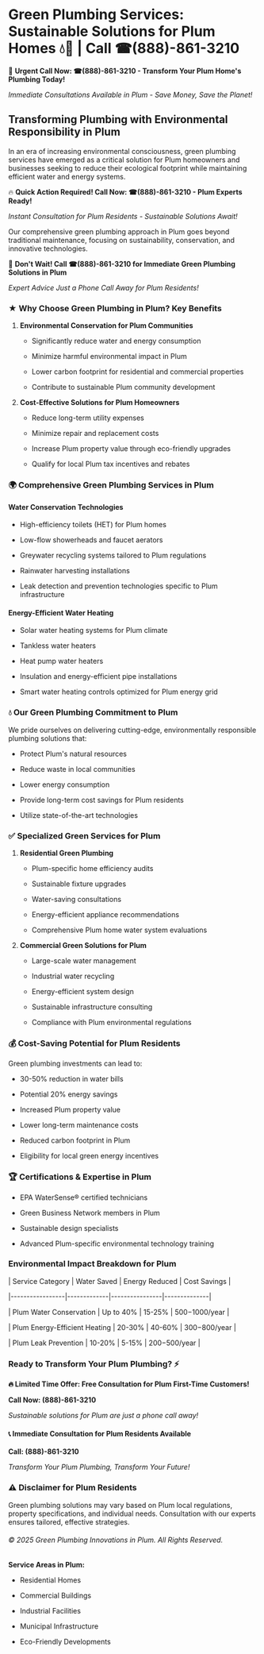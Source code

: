 # Green Plumbing Services: Sustainable Solutions for Plum Homes 💧🌿 | Call ☎(888)-861-3210

🚨 **Urgent Call Now: ☎(888)-861-3210 - Transform Your Plum Home's Plumbing Today!**
*Immediate Consultations Available in Plum - Save Money, Save the Planet!*

## Transforming Plumbing with Environmental Responsibility in Plum

In an era of increasing environmental consciousness, green plumbing services have emerged as a critical solution for Plum homeowners and businesses seeking to reduce their ecological footprint while maintaining efficient water and energy systems. 

🔥 **Quick Action Required! Call Now: ☎(888)-861-3210 - Plum Experts Ready!**
*Instant Consultation for Plum Residents - Sustainable Solutions Await!*

Our comprehensive green plumbing approach in Plum goes beyond traditional maintenance, focusing on sustainability, conservation, and innovative technologies.

🚨 **Don't Wait! Call ☎(888)-861-3210 for Immediate Green Plumbing Solutions in Plum**
*Expert Advice Just a Phone Call Away for Plum Residents!*

### ★ Why Choose Green Plumbing in Plum? Key Benefits

1. **Environmental Conservation for Plum Communities** 
   - Significantly reduce water and energy consumption
   - Minimize harmful environmental impact in Plum
   - Lower carbon footprint for residential and commercial properties
   - Contribute to sustainable Plum community development

2. **Cost-Effective Solutions for Plum Homeowners** 
   - Reduce long-term utility expenses
   - Minimize repair and replacement costs
   - Increase Plum property value through eco-friendly upgrades
   - Qualify for local Plum tax incentives and rebates

### 🌍 Comprehensive Green Plumbing Services in Plum

#### Water Conservation Technologies
- High-efficiency toilets (HET) for Plum homes
- Low-flow showerheads and faucet aerators
- Greywater recycling systems tailored to Plum regulations
- Rainwater harvesting installations
- Leak detection and prevention technologies specific to Plum infrastructure

#### Energy-Efficient Water Heating
- Solar water heating systems for Plum climate
- Tankless water heaters
- Heat pump water heaters
- Insulation and energy-efficient pipe installations
- Smart water heating controls optimized for Plum energy grid

### 💧 Our Green Plumbing Commitment to Plum

We pride ourselves on delivering cutting-edge, environmentally responsible plumbing solutions that:
- Protect Plum's natural resources
- Reduce waste in local communities
- Lower energy consumption
- Provide long-term cost savings for Plum residents
- Utilize state-of-the-art technologies

### ✅ Specialized Green Services for Plum

1. **Residential Green Plumbing**
   - Plum-specific home efficiency audits
   - Sustainable fixture upgrades
   - Water-saving consultations
   - Energy-efficient appliance recommendations
   - Comprehensive Plum home water system evaluations

2. **Commercial Green Solutions for Plum**
   - Large-scale water management
   - Industrial water recycling
   - Energy-efficient system design
   - Sustainable infrastructure consulting
   - Compliance with Plum environmental regulations

### 💰 Cost-Saving Potential for Plum Residents

Green plumbing investments can lead to:
- 30-50% reduction in water bills
- Potential 20% energy savings
- Increased Plum property value
- Lower long-term maintenance costs
- Reduced carbon footprint in Plum
- Eligibility for local green energy incentives

### 🏆 Certifications & Expertise in Plum

- EPA WaterSense® certified technicians
- Green Business Network members in Plum
- Sustainable design specialists
- Advanced Plum-specific environmental technology training

### Environmental Impact Breakdown for Plum

| Service Category | Water Saved | Energy Reduced | Cost Savings |
|-----------------|-------------|----------------|--------------|
| Plum Water Conservation | Up to 40% | 15-25% | $500-$1000/year |
| Plum Energy-Efficient Heating | 20-30% | 40-60% | $300-$800/year |
| Plum Leak Prevention | 10-20% | 5-15% | $200-$500/year |

### Ready to Transform Your Plum Plumbing? ⚡

**🔥 Limited Time Offer: Free Consultation for Plum First-Time Customers!**

**Call Now: (888)-861-3210**
*Sustainable solutions for Plum are just a phone call away!*

#### 📞 Immediate Consultation for Plum Residents Available

**Call: (888)-861-3210**
*Transform Your Plum Plumbing, Transform Your Future!*

### ⚠️ Disclaimer for Plum Residents

Green plumbing solutions may vary based on Plum local regulations, property specifications, and individual needs. Consultation with our experts ensures tailored, effective strategies.

###### © 2025 Green Plumbing Innovations in Plum. All Rights Reserved.

**Service Areas in Plum:** 
- Residential Homes
- Commercial Buildings
- Industrial Facilities
- Municipal Infrastructure
- Eco-Friendly Developments